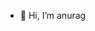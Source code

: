 - 👋 Hi, I’m anurag

<!---
anurag-micra/anurag-micra is a ✨ special ✨ repository because its `README.md` (this file) appears on your GitHub profile.
You can click the Preview link to take a look at your changes.
--->
